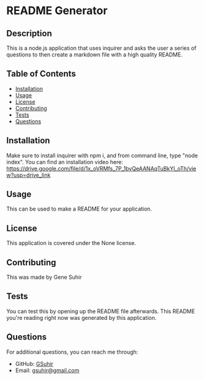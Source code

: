 
  # README Generator
  
  ## Description
  This is a node.js application that uses inquirer and asks the user a series of questions to then create a markdown file with a high quality README.
  
  ## Table of Contents
  - [Installation](#installation)
  - [Usage](#usage)
  - [License](#license)
  - [Contributing](#contributing)
  - [Tests](#tests)
  - [Questions](#questions)
  
  ## Installation
  Make sure to install inquirer with npm i, and from command line, type "node index".  You can find an installation video here:
  https://drive.google.com/file/d/1x_oVRMfs_7P_1bvQeAANAqTuBkYI_oTh/view?usp=drive_link
  
  ## Usage
  This can be used to make a README for your application.
  
  ## License
  This application is covered under the None license.
  
  ## Contributing
  This was made by Gene Suhir
  
  ## Tests
  You can test this by opening up the README file afterwards.  This README you're reading right now was generated by this application.
  
  ## Questions
  For additional questions, you can reach me through:
  - GitHub: [GSuhir](https://github.com/GSuhir)
  - Email: gsuhir@gmail.com
  